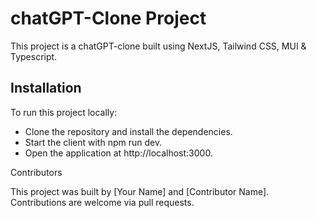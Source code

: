 
# chatGPT-Clone Project

This project is a chatGPT-clone built using NextJS, Tailwind CSS, MUI & Typescript.

## Installation

To run this project locally:

- Clone the repository and install the dependencies.
- Start the client with npm run dev.
- Open the application at http://localhost:3000.

Contributors

This project was built by [Your Name] and [Contributor Name]. Contributions are welcome via pull requests.
